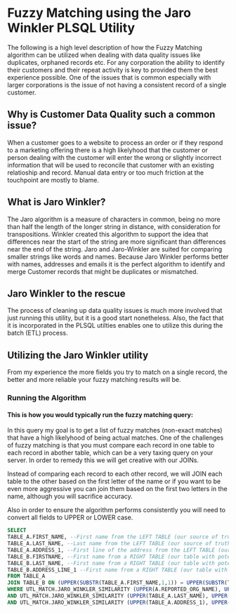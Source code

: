 # Fuzzy Matching using the Jaro Winkler PLSQL Utility
The following is a high level description of how the Fuzzy Matching algorithm can be utilized when dealing with data quality issues like duplicates, orphaned records etc. For any corporation the ability to identify their customers and their repeat activity is key to provided them the best experience possible. One of the issues that is common especially with larger corporations is the issue of not having a consistent record of a single customer. 

## Why is Customer Data Quality such a common issue?
When a customer goes to a website to process an order or if they respond to a marketing offering there is a high likelyhood that the customer or person dealing with the customer will enter the wrong or slightly incorrect information that will be used to reconcile that customer with an existing relatioship and record. Manual data entry or too much friction at the touchpoint are mostly to blame.

## What is Jaro Winkler?
The Jaro algorithm is a measure of characters in common, being no more than half the length of the longer string in distance, with consideration for transpositions. Winkler created this algorithm to support the idea that differences near the start of the string are more significant than differences near the end of the string. Jaro and Jaro-Winkler are suited for comparing smaller strings like words and names.
Because Jaro Winkler performs better with names, addresses and emails it is the perfect algorithm to identify and merge Customer records that might be duplicates or mismatched.

## Jaro Winkler to the rescue
The process of cleaning up data quality issues is much more involved that just running this utility, but it is a good start nonetheless. Also, the fact that it is incorporated in the PLSQL utilties enables one to utilize this during the batch (ETL) process.

## Utilizing the Jaro Winkler utility
From my experience the more fields you try to match on a single record, the better and more reliable your fuzzy matching results will be.

### Running the Algorithm
#### This is how you would typically run the fuzzy matching query:
In this query my goal is to get a list of fuzzy matches (non-exact matches) that have a high likelyhood of being actual matches. One of the challenges of fuzzy matching is that you must compare each record in one table to each record in abother table, which can be a very taxing query on your server. In order to remedy this we will get creative with our JOINs. 

Instead of comparing each record to each other record, we will JOIN each table to the other based on the first letter of the name or if you want to be even more aggressive you can join them based on the first two letters in the name, although you will sacrifice accuracy.

Also in order to ensure the algorithm performs consistently you will need to convert all fields to UPPER or LOWER case.
```sql
SELECT 
TABLE_A.FIRST_NAME, --First name from the LEFT TABLE (our source of truth table)
TABLE_A.LAST_NAME, --Last name from the LEFT TABLE (our source of truth table)
TABLE_A.ADDRESS_1, --First line of the address from the LEFT TABLE (our source of truth table)
TABLE_B.FIRSTNAME, --First name from a RIGHT TABLE (our table with potential dupes, mismatches -could be the same table)
TABLE_B.LAST_NAME, --First name from a RIGHT TABLE (our table with potential dupes, mismatches -could be the same table)
TABLE_B.ADDRESS_LINE_1 --First name from a RIGHT TABLE (our table with potential dupes, mismatches -could be the same table)
FROM TABLE_A
JOIN TABLE_B ON (UPPER(SUBSTR(TABLE_A.FIRST_NAME,1,1)) = UPPER(SUBSTR(TABLE_B.FIRSTNAME,1,1)))-- Convert to UPPERCASE and JOIN based on the first letter in the string
WHERE UTL_MATCH.JARO_WINKLER_SIMILARITY (UPPER(A.REPORTED_ORG_NAME), UPPER(B.PARTY_NAME)) > 90 --This WHERE clause limits the results to only records that are Exact or Fuzzy matches. 
AND UTL_MATCH.JARO_WINKLER_SIMILARITY (UPPER(TABLE_A.LAST_NAME), UPPER(TABLE_B.LASTNAME)) > 90 --You can play with the match score to ensure you have the right level of aggressiveness.
AND UTL_MATCH.JARO_WINKLER_SIMILARITY (UPPER(TABLE_A.ADDRESS_1), UPPER(TABLE_B.ADDRESS_LINE_1)) > 85
```
